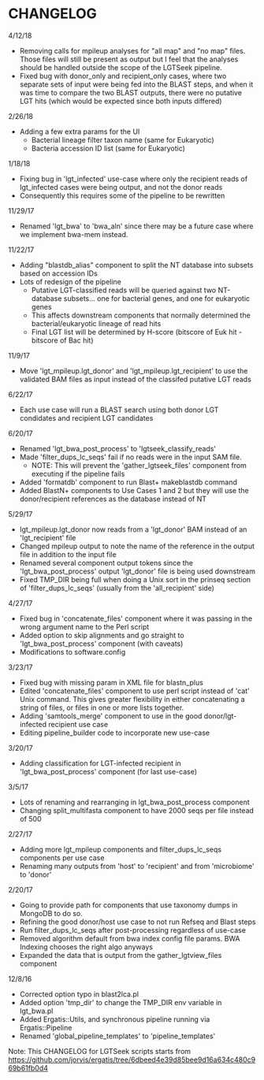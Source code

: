 # CHANGELOG

4/12/18
* Removing calls for mpileup analyses for \"all map\" and \"no map\" files.  Those files will still be present as output but I feel that the analyses should be handled outside the scope of the LGTSeek pipeline.
* Fixed bug with donor\_only and recipient\_only cases, where two separate sets of input were being fed into the BLAST steps, and when it was time to compare the two BLAST outputs, there were no putative LGT hits (which would be expected since both inputs differed)

2/26/18
* Adding a few extra params for the UI
  * Bacterial lineage filter taxon name (same for Eukaryotic)
  * Bacteria accession ID list (same for Eukaryotic)

1/18/18
* Fixing bug in 'lgt_infected' use-case where only the recipient reads of lgt_infected cases were being output, and not the donor reads
* Consequently this requires some of the pipeline to be rewritten

11/29/17
* Renamed 'lgt\_bwa' to 'bwa\_aln' since there may be a future case where we implement bwa-mem instead.

11/22/17
* Adding "blastdb\_alias" component to split the NT database into subsets based on accession IDs
* Lots of redesign of the pipeline
  * Putative LGT-classified reads will be queried against two NT-database subsets... one for bacterial genes, and one for eukaryotic genes
  * This affects downstream components that normally determined the bacterial/eukaryotic lineage of read hits
  * Final LGT list will be determined by H-score (bitscore of Euk hit - bitscore of Bac hit)

11/9/17
* Move 'lgt\_mpileup.lgt\_donor' and 'lgt\_mpileup.lgt\_recipient' to use the validated BAM files as input instead of the classifed putative LGT reads

6/22/17
* Each use case will run a BLAST search using both donor LGT condidates and recipient LGT candidates

6/20/17
* Renamed 'lgt_bwa_post_process' to 'lgtseek_classify_reads'
* Made 'filter_dups_lc_seqs' fail if no reads were in the input SAM file.
  * NOTE: This will prevent the 'gather_lgtseek_files' component from executing if the pipeline fails
* Added 'formatdb' component to run Blast+ makeblastdb command
* Added BlastN+ components to Use Cases 1 and 2 but they will use the donor/recipient references as the database instead of NT

5/29/17
* lgt_mpileup.lgt_donor now reads from a 'lgt_donor' BAM instead of an 'lgt_recipient' file
* Changed mpileup output to note the name of the reference in the output file in addition to the input file
* Renamed several component output tokens since the 'lgt_bwa_post_process' output 'lgt_donor' file is being used downstream
* Fixed TMP_DIR being full when doing a Unix sort in the prinseq section of 'filter_dups_lc_seqs' (usually from the 'all_recipient' side)

4/27/17
* Fixed bug in 'concatenate_files' component where it was passing in the wrong argument name to the Perl script
* Added option to skip alignments and go straight to 'lgt_bwa_post_process' component (with caveats)
* Modifications to software.config

3/23/17
* Fixed bug with missing param in XML file for blastn_plus
* Edited 'concatenate_files' component to use perl script instead of 'cat' Unix command.  This gives greater flexibility in either concatenating a string of files, or files in one or more lists together.
* Adding 'samtools_merge' component to use in the good donor/lgt-infected recipient use case
* Editing pipeline\_builder code to incorporate new use-case

3/20/17
* Adding classification for LGT-infected recipient in 'lgt_bwa_post_process' component (for last use-case)

3/5/17
* Lots of renaming and rearranging in lgt\_bwa\_post\_process component
* Changing split\_multifasta component to have 2000 seqs per file instead of 500

2/27/17
* Adding more lgt\_mpileup components and filter\_dups\_lc\_seqs components per use case
* Renaming many outputs from 'host' to 'recipient' and from 'microbiome' to 'donor'

2/20/17
* Going to provide path for components that use taxonomy dumps in MongoDB to do so.
* Refining the good donor/host use case to not run Refseq and Blast steps
* Run filter\_dups\_lc\_seqs after post-processing regardless of use-case
* Removed algorithm default from bwa index config file params.  BWA Indexing chooses the right algo anyways
* Expanded the data that is output from the gather\_lgtview\_files component

12/8/16
* Corrected option typo in blast2lca.pl
* Added option 'tmp\_dir' to change the TMP\_DIR env variable in lgt\_bwa.pl
* Added Ergatis::Utils, and synchronous pipeline running via Ergatis::Pipeline
* Renamed 'global\_pipeline\_templates' to 'pipeline\_templates'

Note: This CHANGELOG for LGTSeek scripts starts from https://github.com/jorvis/ergatis/tree/6dbeed4e39d85bee9d16a634c480c969b61fb0d4
